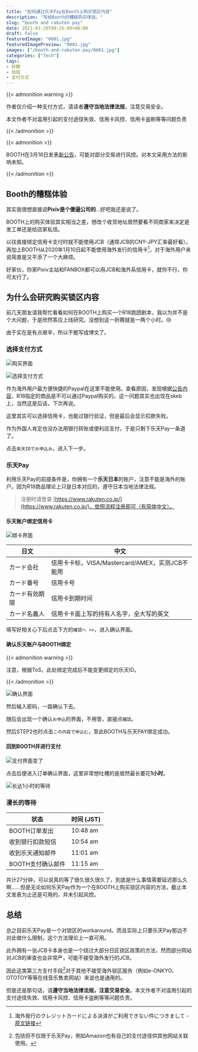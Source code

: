 ```yaml
---
title: "如何通过乐天Pay在Booth上购买锁区内容"
description: "写给Booth的糟糕购买体验。"
slug: "booth and rakuten pay"
date: 2021-03-20T09:25:00+08:00
draft: false
featuredImage: "0001.jpg"
featuredImagePreview: "0001.jpg"
images: ["/booth-and-rakuten-pay/0001.jpg"]
categories: ["Tech"]
tags:
- 折腾
- 烧钱
- 支付方式
---
```


{{< admonition warning >}}

作者仅介绍一种支付方式，请读者**遵守当地法律法规**，注意交易安全。

本文作者不对滥用引起的支付途径失效、信用卡风控、信用卡盗刷等等问题负责

{{< /admonition >}}

{{< admonition >}}

BOOTH在3月16日发表[新公告](https://booth.pm/announcements/507)，可能对部分交易进行风控。对本文采用方法的影响未知。

{{< /admonition >}}

## Booth的糟糕体验

其实我很想直接说**Pixiv是个傻逼公司的**…好吧我还是说了。

BOOTH上的购买体验其实相当之差，想改个收货地址居然要看不同商家来决定是发工单还是给店家私信。

以往直接绑定信用卡支付时就不能使用JCB（通常JCB的CNY-JPY汇率最好看）。再加上BOOTH从2020年1月10日起不能使用海外发行的信用卡[^1]，对于海外用户来说简直是又平添了一个大麻烦。

好家伙，你家Pixiv主站和FANBOX都可以用JCB和海外系信用卡，就你不行，你可太行了。

## 为什么会研究购买锁区内容

前几天朋友请我帮忙看看如何在BOOTH上购买一个R18跑团剧本，我以为并不是个大问题，于是欣然答应上线研究。没想到这一折腾就是一两个小时。:cry:

由于实在是有点艰辛，所以干脆写成博文了。

### 选择支付方式

![购买界面](0002.jpg "到这里并没什么不同，之后问题太多了")

![选择支付方式](0003.jpg "问题来了，Paypal不能用")

作为海外用户最方便快捷的Paypal在这里不能使用。查看原因，发现根据[公告内容](https://booth.pixiv.help/hc/ja/articles/900003444086)，R18指定的商品是不可以通过Paypal购买的。这一问题其实也出现在skeb上，当然这是后话，下次再说。

这里其实可以选择信用卡，也能过银行验证，但是最后会显示扣款失败。

作为外国人肯定也没办法用银行转账或便利店支付，于是只剩下乐天Pay一条道了。

点击`楽天IDでお申込み`，进入下一步。

### 乐天Pay

利用乐天Pay的前提条件是，你拥有一个**乐天日本**的账户，注意不能是海外的账户。因为R18商品理论上只是日本对应的，遵守日本当地法律法规。

> 注册时请登录 [https://www.rakuten.co.jp/](https://www.rakuten.co.jp/)，依照流程注册即可（有简体中文）。

#### 乐天账户绑定信用卡

![绑卡界面](0004.jpg "绑卡界面，全日文")

|日文|中文|
|---|---|
|カード会社|信用卡卡标，VISA/Mastercard/AMEX，实测JCB不能用|
|カード番号|信用卡号|
|カード有効期限|信用卡到期时间|
|カード名義人|信用卡卡面上写的持有人名字，全大写的英文|

填写好相关心下后点击下方的`確認へ >>`，进入确认界面。

#### 确认乐天账户与BOOTH绑定

{{< admonition warning >}}

注意，根据ToS，此处绑定完成后不能变更绑定的乐天ID。

{{< /admonition >}}

![确认界面](0005.jpg "确认界面")

然后输入密码，一路确认下去。

随后会出现一个确认`お申込`的界面，不用管，直接点`確認`。

然后STEP2也时点击`この内容で申込む`，至此BOOTH与乐天PAY绑定成功。

#### 回到BOOTH并进行支付

![支付界面变了](0006.jpg "支付界面变了")

点击后便进入订单确认界面，这里非常想吐槽的是居然最长要花**1小时**。

![长达1小时的等待](0007.jpg "长达1小时的等待")

### 漫长的等待

|状态|时间 (JST)|
|---|---|
|BOOTH订单发出|10:48 am|
|收到银行扣款短信|10:54 am|
|收到乐天通知邮件|11:01 am|
|BOOTH支付确认邮件|11:15 am|

共计27分钟，可以说真的等了很久很久很久了，到底是什么事情需要延迟那么久啊……但是无论如何乐天Pay作为一个在BOOTH上购买锁区内容的方法，截止本文发表为止还是可用的，并未引起风控。

## 总结

总之目前乐天Pay是一个对锁区的workaround。而且实际上只要乐天Pay那边不对此做什么限制，这个方法理论上一直可用。

此外拥有一张JCB卡本身也是一个绕过大部分日区锁区政策的方法，然而部分网站对JCB的审查也会非常严，可能不接受海外发行的JCB。

因此这类第三方支付手段[^2]对于其他不接受海外锁区服务（例如e-ONKYO、OTOTOY等等在线音乐售卖网站）来说也是通用的。

但是还是那句话，请**遵守当地法律法规，注意交易安全**。本文作者不对滥用引起的支付途径失效、信用卡风控、信用卡盗刷等等问题负责。

[^1]: 海外発行のクレジットカードによる決済がご利用できない件につきまして - [原文链接](https://booth.pm/announcements/409)

[^2]: 包括但不仅限于乐天Pay，例如Amazon也有自己的支付途径供其他网站关联使用。
